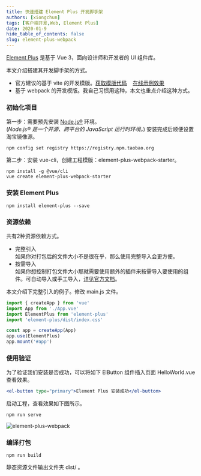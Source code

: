 ```yaml
---
title: 快速搭建 Element Plus 开发脚手架
authors: [xiongchun]
tags: [客户端开发,Web, Element Plus]
date: 2020-01-9
hide_table_of_contents: false
slug: element-plus-webpack
---
```


[Element Plus](https://element-plus.gitee.io/zh-CN) 是基于 Vue 3，面向设计师和开发者的 UI 组件库。

<!--truncate-->

本文介绍搭建其开发脚手架的方式。

- 官方建议的基于 vite 的开发模版。[获取模版代码](https://github.com/element-plus/element-plus-vite-starter)  &nbsp;&nbsp;&nbsp;[在线示例效果](https://vite-starter.element-plus.org/)
- 基于 webpack 的开发模版。我自己习惯用这种，本文也重点介绍这种方式。

### 初始化项目
第一步：需要预先安装 [Node.js®](https://nodejs.org/zh-cn/) 环境。  
(*Node.js® 是一个开源、跨平台的 JavaScript 运行时环境。*) 安装完成后顺便设置淘宝镜像源。
```shell
npm config set registry https://registry.npm.taobao.org
```

第二步：安装 vue-cli，创建工程模版：element-plus-webpack-starter。
```shell
npm install -g @vue/cli
vue create element-plus-webpack-starter
```

### 安装 Element Plus
```shell
npm install element-plus --save
```

### 资源依赖
共有2种资源依赖方式。
- 完整引入  
如果你对打包后的文件大小不是很在乎，那么使用完整导入会更方便。
- 按需导入  
如果你想控制打包文件大小那就需要使用额外的插件来按需导入要使用的组件。可自动导入或手工导入，[详见官方文档](https://element-plus.gitee.io/zh-CN/guide/quickstart.html#%E6%8C%89%E9%9C%80%E5%AF%BC%E5%85%A5)。

本文介绍下完整引入的例子。修改 main.js 文件。
```jsx
import { createApp } from 'vue'
import App from './App.vue'
import ElementPlus from 'element-plus'
import 'element-plus/dist/index.css'

const app = createApp(App)
app.use(ElementPlus)
app.mount('#app')
```

### 使用验证
为了验证我们安装是否成功，可以将如下 ElButton 组件插入页面 HelloWorld.vue 查看效果。
```jsx
<el-button type="primary">Element Plus 安装成功</el-button>
```

启动工程，查看效果如下图所示。
```shell
npm run serve
```

![element-plus-webpack](/resources/doc/52-elementplus.png)

### 编译打包
```shell
npm run build
```
静态资源文件输出文件夹 dist/ 。
